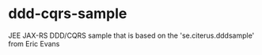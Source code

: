 ddd-cqrs-sample
===============

JEE JAX-RS DDD/CQRS sample that is based on the 'se.citerus.dddsample' from Eric Evans
